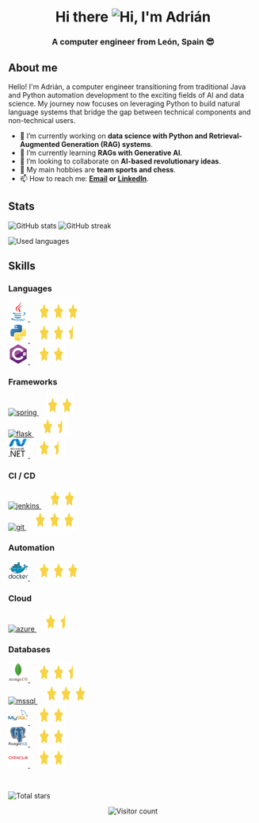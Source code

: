 <h1 align="center"> Hi there <img src='https://d.tw93.fun/images/hi.gif' alt='Hi' width="25"/>, I'm Adrián </h1>
<h3 align="center">A computer engineer from León, Spain 😎</h3>


<h2>About me</h2>

Hello! I'm Adrián, a computer engineer transitioning from traditional Java and Python automation development to the exciting fields of AI and data science. My journey now focuses on leveraging Python to build natural language systems that bridge the gap between technical components and non-technical users.

- 🔭 I’m currently working on **data science with Python and Retrieval-Augmented Generation (RAG) systems**.
- 🌱 I’m currently learning **RAGs with Generative AI**.
- 👯 I’m looking to collaborate on **AI-based revolutionary ideas**.
- 🤔 My main hobbies are **team sports and chess**.
- 📫 How to reach me: **[Email](mailto:adrianpga.dev@gmail.com) or [LinkedIn](https://www.linkedin.com/in/adrianpga/)**.


<h2>Stats</h2>

<p align="left">
    <img src="https://github-readme-stats.vercel.app/api?username=adrianpga&rank_icon=github&show_icons=true&theme=transparent" alt="GitHub stats" />
    <img src="https://github-readme-streak-stats.herokuapp.com/?user=adrianpga&theme=transparent" alt="GitHub streak" />
</p>
<p align="left">
    <img src="https://github-readme-stats.vercel.app/api/top-langs?username=adrianpga&show_icons=true&locale=en&layout=compact&theme=transparent" alt="Used languages" />
</p>


<h2>Skills</h2>

<h3>Languages</h3>

<p align="left">
    <a href="https://www.java.com" target="_blank" rel="noreferrer"> <img src="https://raw.githubusercontent.com/devicons/devicon/master/icons/java/java-original.svg" alt="java" width="40" height="40"/> </a>
    &nbsp;&nbsp;&nbsp;
    <img src="assets/star.svg" alt="star" width="25" height="40"/>
    <img src="assets/star.svg" alt="star" width="25" height="40"/>  
    <img src="assets/star.svg" alt="star" width="25" height="40"/>
    <br/>
    <a href="https://www.python.org" target="_blank" rel="noreferrer"> <img src="https://raw.githubusercontent.com/devicons/devicon/master/icons/python/python-original.svg" alt="python" width="40" height="40"/> </a>
    &nbsp;&nbsp;&nbsp;
    <img src="assets/star.svg" alt="star" width="25" height="40"/>
    <img src="assets/star.svg" alt="star" width="25" height="40"/>  
    <img src="assets/half-star.svg" alt="star" width="25" height="40"/>
    <br/>
    <a href="https://www.w3schools.com/cs/" target="_blank" rel="noreferrer"> <img src="https://raw.githubusercontent.com/devicons/devicon/master/icons/csharp/csharp-original.svg" alt="csharp" width="40" height="40"/> </a>
    &nbsp;&nbsp;&nbsp;
    <img src="assets/star.svg" alt="star" width="25" height="40"/> 
    <img src="assets/star.svg" alt="star" width="25" height="40"/>
</p>

<h3>Frameworks</h3>

<p align="left">
    <a href="https://spring.io/" target="_blank" rel="noreferrer"> <img src="https://www.vectorlogo.zone/logos/springio/springio-icon.svg" alt="spring" width="40" height="40"/> </a>
    &nbsp;&nbsp;&nbsp;
    <img src="assets/star.svg" alt="star" width="25" height="40"/>
    <img src="assets/star.svg" alt="star" width="25" height="40"/>  
    <br/>
    <a href="https://flask.palletsprojects.com/" target="_blank" rel="noreferrer"> <img src="https://www.vectorlogo.zone/logos/pocoo_flask/pocoo_flask-icon.svg" alt="flask" width="40" height="40"/> </a>
    &nbsp;&nbsp;&nbsp;
    <img src="assets/star.svg" alt="star" width="25" height="40"/>
    <img src="assets/half-star.svg" alt="star" width="25" height="40"/>
    <br/>
    <a href="https://dotnet.microsoft.com/" target="_blank" rel="noreferrer"> <img src="https://raw.githubusercontent.com/devicons/devicon/master/icons/dot-net/dot-net-original-wordmark.svg" alt="dotnet" width="40" height="40"/> </a>
    &nbsp;&nbsp;&nbsp;
    <img src="assets/star.svg" alt="star" width="25" height="40"/> 
    <img src="assets/half-star.svg" alt="star" width="25" height="40"/>
</p>

<h3>CI / CD</h3>

<p align="left">
    <a href="https://www.jenkins.io" target="_blank" rel="noreferrer"> <img src="https://www.vectorlogo.zone/logos/jenkins/jenkins-icon.svg" alt="jenkins" width="40" height="40"/> </a>
    &nbsp;&nbsp;&nbsp;
    <img src="assets/star.svg" alt="star" width="25" height="40"/>
    <img src="assets/star.svg" alt="star" width="25" height="40"/>  
    <br/>
    <a href="https://git-scm.com/" target="_blank" rel="noreferrer"> <img src="https://www.vectorlogo.zone/logos/git-scm/git-scm-icon.svg" alt="git" width="40" height="40"/> </a>
    &nbsp;&nbsp;&nbsp;
    <img src="assets/star.svg" alt="star" width="25" height="40"/>
    <img src="assets/star.svg" alt="star" width="25" height="40"/>
    <img src="assets/star.svg" alt="star" width="25" height="40"/>
</p>

<h3>Automation</h3>

<p align="left">
    <a href="https://www.docker.com/" target="_blank" rel="noreferrer"> <img src="https://raw.githubusercontent.com/devicons/devicon/master/icons/docker/docker-original-wordmark.svg" alt="docker" width="40" height="40"/> </a>
    &nbsp;&nbsp;&nbsp;
    <img src="assets/star.svg" alt="star" width="25" height="40"/>
    <img src="assets/star.svg" alt="star" width="25" height="40"/>
    <img src="assets/star.svg" alt="star" width="25" height="40"/>
</p>

<h3>Cloud</h3>

<p align="left">
    <a href="https://azure.microsoft.com/en-in/" target="_blank" rel="noreferrer"> <img src="https://www.vectorlogo.zone/logos/microsoft_azure/microsoft_azure-icon.svg" alt="azure" width="40" height="40"/> </a>
    &nbsp;&nbsp;&nbsp;
    <img src="assets/star.svg" alt="star" width="25" height="40"/>
    <img src="assets/half-star.svg" alt="star" width="25" height="40"/>
</p>

<h3>Databases</h3>

<p align="left">
    <a href="https://www.mongodb.com/" target="_blank" rel="noreferrer"> <img src="https://raw.githubusercontent.com/devicons/devicon/master/icons/mongodb/mongodb-original-wordmark.svg" alt="mongodb" width="40" height="40"/> </a>
    &nbsp;&nbsp;&nbsp;
    <img src="assets/star.svg" alt="star" width="25" height="40"/>
    <img src="assets/star.svg" alt="star" width="25" height="40"/> 
    <img src="assets/half-star.svg" alt="star" width="25" height="40"/>
    <br/>
    <a href="https://www.microsoft.com/en-us/sql-server" target="_blank" rel="noreferrer"> <img src="https://www.svgrepo.com/show/303229/microsoft-sql-server-logo.svg" alt="mssql" width="40" height="40"/> </a>
    &nbsp;&nbsp;&nbsp;
    <img src="assets/star.svg" alt="star" width="25" height="40"/>
    <img src="assets/star.svg" alt="star" width="25" height="40"/>
    <img src="assets/star.svg" alt="star" width="25" height="40"/>
    <br/>
    <a href="https://www.mysql.com/" target="_blank" rel="noreferrer"> <img src="https://raw.githubusercontent.com/devicons/devicon/master/icons/mysql/mysql-original-wordmark.svg" alt="mysql" width="40" height="40"/> </a>
    &nbsp;&nbsp;&nbsp;
    <img src="assets/star.svg" alt="star" width="25" height="40"/> 
    <img src="assets/star.svg" alt="star" width="25" height="40"/>
    <br/>
    <a href="https://www.postgresql.org" target="_blank" rel="noreferrer"> <img src="https://raw.githubusercontent.com/devicons/devicon/master/icons/postgresql/postgresql-original-wordmark.svg" alt="postgresql" width="40" height="40"/> </a>
    &nbsp;&nbsp;&nbsp;
    <img src="assets/star.svg" alt="star" width="25" height="40"/> 
    <img src="assets/star.svg" alt="star" width="25" height="40"/>
    <br/>
    <a href="https://www.oracle.com/" target="_blank" rel="noreferrer"> <img src="https://raw.githubusercontent.com/devicons/devicon/master/icons/oracle/oracle-original.svg" alt="oracle" width="40" height="40"/> </a>
    &nbsp;&nbsp;&nbsp;
    <img src="assets/star.svg" alt="star" width="25" height="40"/> 
    <img src="assets/star.svg" alt="star" width="25" height="40"/>
</p>


<br/>


<p align="left"> 
    <img src="https://img.shields.io/github/stars/ADRIANPGA?style=social" alt="Total stars"/>
</p>

<p align="center">
    <img src="https://profile-counter.glitch.me/ADRIANPGA/count.svg" alt="Visitor count"/>
</p>
